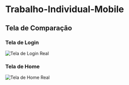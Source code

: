 # Trabalho-Individual-Mobile
## Tela de Comparação

### Tela de Login
![Tela de Login Real](./assets/FacebookTeladeLogin.jpg)

### Tela de Home
![Tela de Home Real](./assets/HomeScreenFacebook.png)

